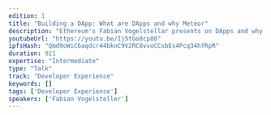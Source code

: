 ```yaml
---
edition: 1
title: "Building a DApp: What are DApps and why Meteor"
description: "Ethereum's Fabian Vogelstellar presents on DApps and why Meteor is awesome (https://www.meteor.com/)."
youtubeUrl: "https://youtu.be/Ij5tGo8cp80"
ipfsHash: "Qmd9oWiC6aqdcr44bknC9V2RC8vvoCCsbEs4Pcq34hfRpR"
duration: 921
expertise: "Intermediate"
type: "Talk"
track: "Developer Experience"
keywords: []
tags: ['Developer Experience']
speakers: ['Fabian Vogelsteller']
---
```

